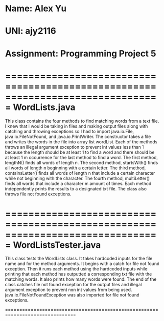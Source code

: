 # Name: Alex Yu
# UNI: ajy2116
# Assignment: Programming Project 5

===============================================================================
WordLists.java
===============================================================================

This class contains the four methods to find matching words from a text file. I knew that I would be taking in files and making output files along with catching and throwing exceptions so I had to import java.io.File, java.io.FileNotFound, and java.io.PrintWriter. The constructor takes a file and writes the words in the file into array list wordList. Each of the methods throws an illegal argument exception to prevent int values less than 1 because the length should be at least 1 to find a word and there should be at least 1 m occurrence for the last method to find a word. The first method, lengthN() finds all words of length n. The second method, startsWith() finds all words of length n beginning with a certain letter. The third method, containsLetter() finds all words of length n that include a certain character while not beginning with the character. The fourth method, multiLetter() finds all words that include a character m amount of times. Each method independently prints the results to a designated txt file. The class also throws file not found exceptions.
 
===============================================================================
WordListsTester.java
===============================================================================

This class tests the WordLists class. It takes hardcoded inputs for the file name and for the method arguments. It begins with a catch for file not found exception. Then it runs each method using the hardcoded inputs while printing that each method has outputted a corresponding txt file with the matching words. It also prints how many words were found. The end of the class catches file not found exception for the output files and illegal argument exception to prevent non int values from being used. java.io.FileNotFoundException was also imported for file not found exceptions.

===============================================================================
